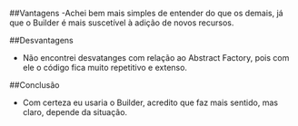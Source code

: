 ##Vantagens
-Achei bem mais simples de entender do que os demais, já que o Builder é mais suscetível à adição de novos recursos.

##Desvantagens
- Não encontrei desvatanges com relação ao Abstract Factory, pois com ele o código fica muito repetitivo e extenso.

##Conclusão
- Com certeza eu usaria o Builder, acredito que faz mais sentido, mas claro, depende da situação.
